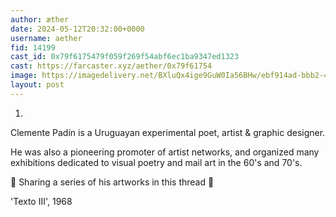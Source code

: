 ```yaml
---
author: æther
date: 2024-05-12T20:32:00+0000
username: aether
fid: 14199
cast_id: 0x79f6175479f059f269f54abf6ec1ba9347ed1323
cast: https://farcaster.xyz/aether/0x79f61754
image: https://imagedelivery.net/BXluQx4ige9GuW0Ia56BHw/ebf914ad-bbb2-4676-6229-553fe9bc7400/original
layout: post
---
```


1.

Clemente Padín is a Uruguayan experimental poet, artist & graphic designer.

He was also a pioneering promoter of artist networks, and organized many exhibitions dedicated to visual poetry and mail art in the 60's and 70's.

🧵 Sharing a series of his artworks in this thread 🧵

'Texto III', 1968

<img src='https://imagedelivery.net/BXluQx4ige9GuW0Ia56BHw/ebf914ad-bbb2-4676-6229-553fe9bc7400/original' alt='' referrerpolicy='no-referrer'/>

